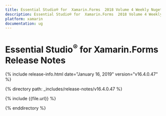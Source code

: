 ```yaml
---
title: Essential Studio® for  Xamarin.Forms  2018 Volume 4 Weekly Nuget  Release Notes  
description: Essential Studio® for  Xamarin.Forms  2018 Volume 4 Weekly Nuget  Release Notes  
platform: xamarin
documentation: ug
---
```


# Essential Studio<sup>®</sup> for  Xamarin.Forms  Release Notes  

{% include release-info.html date="January 16, 2019"  version="v16.4.0.47" %} 


{% directory path: _includes/release-notes/v16.4.0.47 %}

{% include {{file.url}} %}

{% enddirectory %}